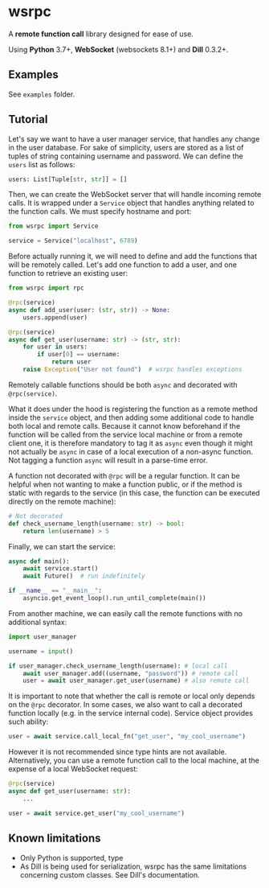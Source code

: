 # wsrpc
A **remote function call** library designed for ease of use.

Using **Python** 3.7+, **WebSocket** (websockets 8.1+) and **Dill** 0.3.2+.
## Examples

See `examples` folder.

## Tutorial
Let's say we want to have a user manager service, that
handles any change in the user database. For sake of simplicity,
users are 
stored as a list of tuples of string containing 
username and password. We can define the `users` list as follows:

```python
users: List[Tuple[str, str]] = []
```

Then, we can create the WebSocket server that
will handle incoming remote calls. It is wrapped under a `Service`
object that handles anything related to the function calls. We
must specify hostname and port:
```python
from wsrpc import Service

service = Service("localhost", 6789)
```

Before actually running it, we will need to define
and add the functions that will be remotely called.
Let's add one function to add a user, and one function 
to retrieve an existing user:

```python
from wsrpc import rpc

@rpc(service)
async def add_user(user: (str, str)) -> None:
    users.append(user)

@rpc(service)
async def get_user(username: str) -> (str, str):
    for user in users:
        if user[0] == username:
            return user
    raise Exception("User not found")  # wsrpc handles exceptions
```

Remotely callable functions should be both `async`
and decorated with `@rpc(service)`. 


What it does under the hood is registering the 
function as a remote method inside the `service`
object, and then adding some additional code to
handle both local and remote calls. Because it 
cannot know beforehand if the function will be 
called from the service local machine or from a remote client one,
it is therefore mandatory to tag it as `async` 
even though it might not actually be `async` in case
of a local execution of a non-async function. 
Not tagging a function `async` will result in a parse-time
error.

A function not decorated with `@rpc` will be 
a regular function. It can be helpful when not 
wanting to make a function public, or if the method is 
static with regards to the service (in this case, the function
can be executed directly on the remote machine):

```python
# Not decorated
def check_username_length(username: str) -> bool:
    return len(username) > 5
```

Finally, we can start the service:

```python
async def main():
    await service.start()
    await Future()  # run indefinitely

if __name__ == "__main__":
    asyncio.get_event_loop().run_until_complete(main())
```
From another machine, we can easily call the 
remote functions with no additional syntax:

```python
import user_manager

username = input()

if user_manager.check_username_length(username): # local call
    await user_manager.add((username, "password")) # remote call
    user = await user_manager.get_user(username) # also remote call
```

It is important to note that whether the call is remote or local 
only depends
 on the `@rpc` decorator. In some cases, we also want to call a 
decorated function locally (e.g. in the service internal code).
Service object provides such ability:

```python
user = await service.call_local_fn("get_user", "my_cool_username")
```

However it is not recommended since type hints are not available.
Alternatively, you can use a remote function call to the 
local machine, at the expense of a local WebSocket request:
```python
@rpc(service)
async def get_user(username: str):
    ...

user = await service.get_user("my_cool_username")
```

## Known limitations
- Only Python is supported, type 
- As Dill is being used for serialization, wsrpc has the same 
limitations concerning custom classes. See Dill's documentation.
